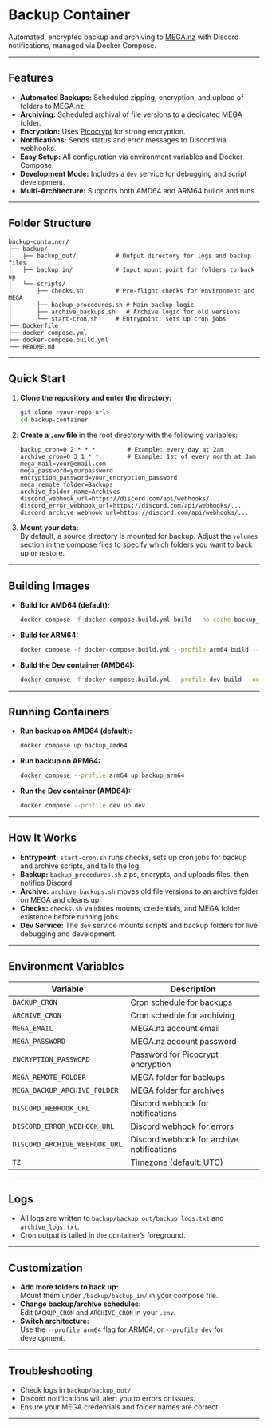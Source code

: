 # Backup Container

Automated, encrypted backup and archiving to [MEGA.nz](https://mega.nz) with Discord notifications, managed via Docker Compose.

---

## Features

- **Automated Backups:** Scheduled zipping, encryption, and upload of folders to MEGA.nz.
- **Archiving:** Scheduled archival of file versions to a dedicated MEGA folder.
- **Encryption:** Uses [Picocrypt](https://github.com/HACKERALERT/Picocrypt) for strong encryption.
- **Notifications:** Sends status and error messages to Discord via webhooks.
- **Easy Setup:** All configuration via environment variables and Docker Compose.
- **Development Mode:** Includes a `dev` service for debugging and script development.
- **Multi-Architecture:** Supports both AMD64 and ARM64 builds and runs.

---

## Folder Structure

```
backup-container/
├── backup/
│   ├── backup_out/           # Output directory for logs and backup files
│   ├── backup_in/            # Input mount point for folders to back up
│   └── scripts/
│       ├── checks.sh         # Pre-flight checks for environment and MEGA
│       ├── backup_procedures.sh # Main backup logic
│       ├── archive_backups.sh   # Archive logic for old versions
│       └── start-cron.sh     # Entrypoint: sets up cron jobs
├── Dockerfile
├── docker-compose.yml
├── docker-compose.build.yml
└── README.md
```

---

## Quick Start

1. **Clone the repository and enter the directory:**
   ```sh
   git clone <your-repo-url>
   cd backup-container
   ```

2. **Create a `.env` file** in the root directory with the following variables:
   ```
   backup_cron=0 2 * * *         # Example: every day at 2am
   archive_cron=0 3 1 * *        # Example: 1st of every month at 3am
   mega_mail=your@email.com
   mega_password=yourpassword
   encryption_password=your_encryption_password
   mega_remote_folder=Backups
   archive_folder_name=Archives
   discord_webhook_url=https://discord.com/api/webhooks/...
   discord_error_webhook_url=https://discord.com/api/webhooks/...
   discord_archive_webhook_url=https://discord.com/api/webhooks/...
   ```

3. **Mount your data:**  
   By default, a source directory is mounted for backup. Adjust the `volumes` section in the compose files to specify which folders you want to back up or restore.

---

## Building Images

- **Build for AMD64 (default):**
  ```sh
  docker compose -f docker-compose.build.yml build --no-cache backup_amd64
  ```

- **Build for ARM64:**
  ```sh
  docker compose -f docker-compose.build.yml --profile arm64 build --no-cache backup_arm64
  ```

- **Build the Dev container (AMD64):**
  ```sh
  docker compose -f docker-compose.build.yml --profile dev build --no-cache dev
  ```

---

## Running Containers

- **Run backup on AMD64 (default):**
  ```sh
  docker compose up backup_amd64
  ```

- **Run backup on ARM64:**
  ```sh
  docker compose --profile arm64 up backup_arm64
  ```

- **Run the Dev container (AMD64):**
  ```sh
  docker compose --profile dev up dev
  ```

---

## How It Works

- **Entrypoint:** `start-cron.sh` runs checks, sets up cron jobs for backup and archive scripts, and tails the log.
- **Backup:** `backup_procedures.sh` zips, encrypts, and uploads files, then notifies Discord.
- **Archive:** `archive_backups.sh` moves old file versions to an archive folder on MEGA and cleans up.
- **Checks:** `checks.sh` validates mounts, credentials, and MEGA folder existence before running jobs.
- **Dev Service:** The `dev` service mounts scripts and backup folders for live debugging and development.

---

## Environment Variables

| Variable                     | Description                                 |
|------------------------------|---------------------------------------------|
| `BACKUP_CRON`                | Cron schedule for backups                   |
| `ARCHIVE_CRON`               | Cron schedule for archiving                 |
| `MEGA_EMAIL`                 | MEGA.nz account email                       |
| `MEGA_PASSWORD`              | MEGA.nz account password                    |
| `ENCRYPTION_PASSWORD`        | Password for Picocrypt encryption           |
| `MEGA_REMOTE_FOLDER`         | MEGA folder for backups                     |
| `MEGA_BACKUP_ARCHIVE_FOLDER` | MEGA folder for archives                    |
| `DISCORD_WEBHOOK_URL`        | Discord webhook for notifications           |
| `DISCORD_ERROR_WEBHOOK_URL`  | Discord webhook for errors                  |
| `DISCORD_ARCHIVE_WEBHOOK_URL`| Discord webhook for archive notifications   |
| `TZ`                         | Timezone (default: UTC)                     |

---

## Logs

- All logs are written to `backup/backup_out/backup_logs.txt` and `archive_logs.txt`.
- Cron output is tailed in the container’s foreground.

---

## Customization

- **Add more folders to back up:**  
  Mount them under `/backup/backup_in/` in your compose file.
- **Change backup/archive schedules:**  
  Edit `BACKUP_CRON` and `ARCHIVE_CRON` in your `.env`.
- **Switch architecture:**  
  Use the `--profile arm64` flag for ARM64, or `--profile dev` for development.

---

## Troubleshooting

- Check logs in `backup/backup_out/`.
- Discord notifications will alert you to errors or issues.
- Ensure your MEGA credentials and folder names are correct.

---

